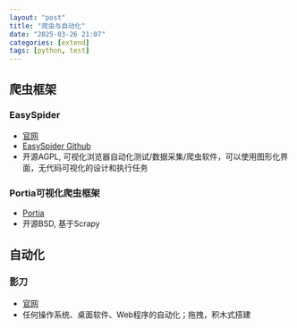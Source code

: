 ```yaml
---
layout: "post"
title: "爬虫与自动化"
date: "2025-03-26 21:07"
categories: [extend]
tags: [python, test]
---
```


## 爬虫框架

### EasySpider

- [官网](https://easyspider.cn/)
- [EasySpider Github](https://github.com/NaiboWang/EasySpider)
- 开源AGPL, 可视化浏览器自动化测试/数据采集/爬虫软件，可以使用图形化界面，无代码可视化的设计和执行任务

### Portia可视化爬虫框架

- [Portia](https://github.com/scrapinghub/portia)
- 开源BSD, 基于Scrapy

## 自动化

### 影刀

- [官网](http://www.yingdao.com/)
- 任何操作系统、桌面软件、Web程序的自动化；拖拽，积木式搭建






